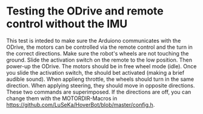 # Testing the ODrive and remote control without the IMU

This test is inteded to make sure the Arduiono communicates with the ODrive, the motors can be controlled via the remote control and the turn in the correct directions.
Make sure the robot's wheels are not touching the ground. Slide the activation switch on the remote to the low position. Then power-up the ODrive. The motors should be in free wheel mode (idle). Once you slide the activation switch, the should bet activated (making a brief audible sound).
When applieng throttle, the wheels should turn in the same direction. When applying steering, they should move in opposite directions. These two commands are superimposed.
If the directions are off, you can change them with the MOTORDIR-Macros in https://github.com/LuSeKa/HoverBot/blob/master/config.h.


